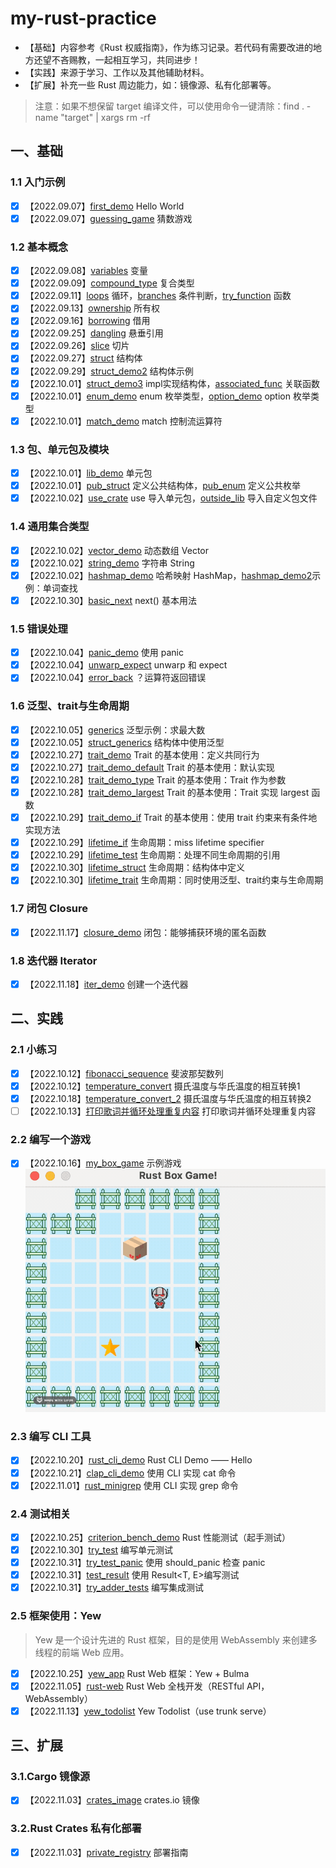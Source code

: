 # my-rust-practice
- 【基础】内容参考《Rust 权威指南》，作为练习记录。若代码有需要改进的地方还望不吝赐教，一起相互学习，共同进步！
- 【实践】来源于学习、工作以及其他辅助材料。
- 【扩展】补充一些 Rust 周边能力，如：镜像源、私有化部署等。
> 注意：如果不想保留 target 编译文件，可以使用命令一键清除：find . -name "target" | xargs rm -rf
## 一、基础
### 1.1 入门示例
- [x] 【2022.09.07】[first_demo](./first_demo/) Hello World
- [x] 【2022.09.07】[guessing_game](./guessing_game/) 猜数游戏

### 1.2 基本概念
- [x] 【2022.09.08】[variables](./variables/) 变量
- [x] 【2022.09.09】[compound_type](./compound_type/) 复合类型
- [x] 【2022.09.11】[loops](./loops/) 循环，[branches](./branches/) 条件判断，[try_function](./try_function/) 函数
- [x] 【2022.09.13】[ownership](./ownership/) 所有权
- [x] 【2022.09.16】[borrowing](./borrowing/) 借用
- [x] 【2022.09.25】[dangling](./dangling/) 悬垂引用
- [x] 【2022.09.26】[slice](./slice/) 切片
- [x] 【2022.09.27】[struct](./struct-demo/) 结构体
- [x] 【2022.09.29】[struct_demo2](./struct_demo2/) 结构体示例
- [x] 【2022.10.01】[struct_demo3](./struct_demo3/) impl实现结构体，[associated_func](./associated_fun/) 关联函数
- [x] 【2022.10.01】[enum_demo](./enum_demo/) enum 枚举类型，[option_demo](./option_demo/) option 枚举类型
- [x] 【2022.10.01】[match_demo](./match_demo/) match 控制流运算符

### 1.3 包、单元包及模块
- [x] 【2022.10.01】[lib_demo](./lib_demo/) 单元包
- [x] 【2022.10.01】[pub_struct](./pub_struct/) 定义公共结构体，[pub_enum](./pub_enum/) 定义公共枚举
- [x] 【2022.10.02】[use_crate](./use_crate/) use 导入单元包，[outside_lib](./outside_lib/) 导入自定义包文件

### 1.4 通用集合类型
- [x] 【2022.10.02】[vector_demo](./vector_demo/) 动态数组 Vector
- [x] 【2022.10.02】[string_demo](./string-demo/) 字符串 String
- [x] 【2022.10.02】[hashmap_demo](./hashmap_demo/) 哈希映射 HashMap，[hashmap_demo2](./hashmap_demo2/)示例：单词查找
- [x] 【2022.10.30】[basic_next](./basic_next/) next() 基本用法

### 1.5 错误处理
- [x] 【2022.10.04】[panic_demo](./panic_demo/) 使用 panic
- [x] 【2022.10.04】[unwarp_expect](./unwrap_expect/) unwarp 和 expect
- [x] 【2022.10.04】[error_back](./error_back/) ？运算符返回错误

### 1.6 泛型、trait与生命周期
- [x] 【2022.10.05】[generics](./generics_demo/) 泛型示例：求最大数
- [x] 【2022.10.05】[struct_generics](./struct_generics/) 结构体中使用泛型
- [x] 【2022.10.27】[trait_demo](./trait_demo/) Trait 的基本使用：定义共同行为
- [x] 【2022.10.27】[trait_demo_default](./trait_demo_default/) Trait 的基本使用：默认实现
- [x] 【2022.10.28】[trait_demo_type](./trait_deom_type/) Trait 的基本使用：Trait 作为参数
- [x] 【2022.10.28】[trait_demo_largest](./trait_demo_largest/) Trait 的基本使用：Trait 实现 largest 函数
- [x] 【2022.10.29】[trait_demo_if](./trait_demo_if/) Trait 的基本使用：使用 trait 约束来有条件地实现方法
- [x] 【2022.10.29】[lifetime_if](./lifetime_if/) 生命周期：miss lifetime specifier
- [x] 【2022.10.29】[lifetime_test](./lifetime_test/) 生命周期：处理不同生命周期的引用
- [x] 【2022.10.30】[lifetime_struct](./lifetime_struct/) 生命周期：结构体中定义
- [x] 【2022.10.30】[lifetime_trait](./lifetiem_trait/) 生命周期：同时使用泛型、trait约束与生命周期

### 1.7 闭包 Closure
- [x] 【2022.11.17】[closure_demo](./closure_demo/) 闭包：能够捕获环境的匿名函数

### 1.8 迭代器 Iterator
- [x] 【2022.11.18】[iter_demo](./iter_demo/) 创建一个迭代器

## 二、实践
### 2.1 小练习
- [x] 【2022.10.12】[fibonacci_sequence](./fibonacci_sequence/) 斐波那契数列
- [x] 【2022.10.12】[temperature_convert](./temperature_convert/) 摄氏温度与华氏温度的相互转换1
- [x] 【2022.10.18】[temperature_convert_2](./temperature_convert_2/) 摄氏温度与华氏温度的相互转换2
- [ ] 【2022.10.13】[打印歌词并循环处理重复内容](#) 打印歌词并循环处理重复内容

### 2.2 编写一个游戏
- [x] 【2022.10.16】[my_box_game](./my_box_game/) 示例游戏
![示例](./my_box_game/demo/2022-10-16%2012.20.43.gif)

### 2.3 编写 CLI 工具
- [x] 【2022.10.20】[rust_cli_demo](https://github.com/chenfengyanyu/rust_cli_demo/tree/main) Rust CLI Demo —— Hello
- [x] 【2022.10.21】[clap_cli_demo](./clap_cli_demo/) 使用 CLI 实现 cat 命令
- [x] 【2022.11.01】[rust_minigrep](https://github.com/chenfengyanyu/rust_minigrep) 使用 CLI 实现 grep 命令

### 2.4 测试相关
- [x] 【2022.10.25】[criterion_bench_demo](./criterion_bench_demo/) Rust 性能测试（起手测试）
- [x] 【2022.10.30】[try_test](./try_test/) 编写单元测试
- [x] 【2022.10.31】[try_test_panic](./try_test_panic/) 使用 should_panic 检查 panic
- [x] 【2022.10.31】[test_result](./test_result/) 使用 Result<T, E>编写测试
- [x] 【2022.10.31】[try_adder_tests](./try_adder_tests/) 编写集成测试

### 2.5 框架使用：Yew 
> Yew 是一个设计先进的 Rust 框架，目的是使用 WebAssembly 来创建多线程的前端 Web 应用。
- [x] 【2022.10.25】[yew_app](./yew_app/) Rust Web 框架：Yew + Bulma
- [x] 【2022.11.05】[rust-web](https://github.com/chenfengyanyu/rust-web) Rust Web 全栈开发（RESTful API，WebAssembly）
- [x] 【2022.11.13】[yew_todolist](./yew_todolist/) Yew Todolist（use trunk serve）

## 三、扩展
### 3.1.Cargo 镜像源
- [x] 【2022.11.03】[crates_image](./crates_images/) crates.io 镜像

### 3.2.Rust Crates 私有化部署
- [x] 【2022.11.03】[private_registry](./private_registry/) 部署指南

<!-- ## 四、学习资源 -->




